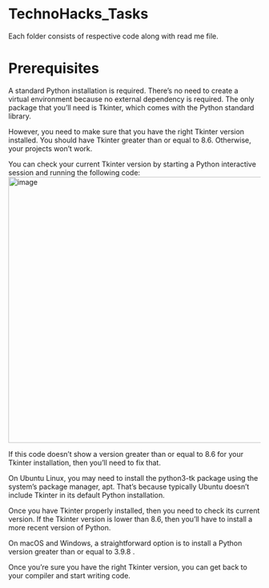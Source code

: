 <h1>TechnoHacks_Tasks</h1>
Each folder consists of respective code along with read me file.
 
<h1>Prerequisites</h1>
A standard Python installation is required. There’s no need to create a virtual environment because no external dependency is required. The only package that you’ll need is Tkinter, which comes with the Python standard library.

However, you need to make sure that you have the right Tkinter version installed. You should have Tkinter greater than or equal to 8.6. Otherwise, your projects won’t work.

You can check your current Tkinter version by starting a Python interactive session and running the following code:
<img width="532" alt="image" src="https://github.com/ManasiNarkhede/TechnoHacks_Tasks/assets/132153639/9ca40a53-3461-4128-9872-23fc4f1bec58">

If this code doesn’t show a version greater than or equal to 8.6 for your Tkinter installation, then you’ll need to fix that.

On Ubuntu Linux, you may need to install the python3-tk package using the system’s package manager, apt. That’s because typically Ubuntu doesn’t include Tkinter in its default Python installation.

Once you have Tkinter properly installed, then you need to check its current version. If the Tkinter version is lower than 8.6, then you’ll have to install a more recent version of Python.

On macOS and Windows, a straightforward option is to install a Python version greater than or equal to 3.9.8 .

Once you’re sure you have the right Tkinter version, you can get back to your compiler and start writing code.
